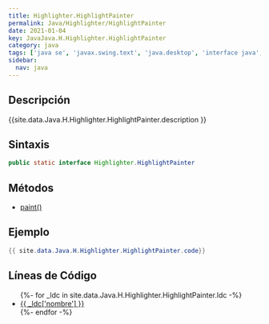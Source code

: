 ```yaml
---
title: Highlighter.HighlightPainter
permalink: Java/Highlighter/HighlightPainter
date: 2021-01-04
key: JavaJava.H.Highlighter.HighlightPainter
category: java
tags: ['java se', 'javax.swing.text', 'java.desktop', 'interface java', 'Java 1.0']
sidebar: 
  nav: java
---
```


## Descripción
{{site.data.Java.H.Highlighter.HighlightPainter.description }}

## Sintaxis
~~~java
public static interface Highlighter.HighlightPainter
~~~

## Métodos
* [paint()](/Java/Highlighter/HighlightPainter/paint)

## Ejemplo
~~~java
{{ site.data.Java.H.Highlighter.HighlightPainter.code}}
~~~

## Líneas de Código
<ul>
{%- for _ldc in site.data.Java.H.Highlighter.HighlightPainter.ldc -%}
   <li>
       <a href="{{_ldc['url'] }}">{{ _ldc['nombre'] }}</a>
   </li>
{%- endfor -%}
</ul>

